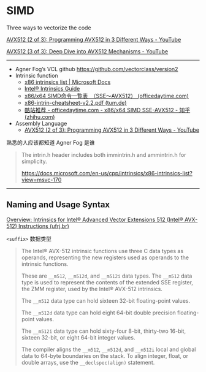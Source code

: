 # SIMD 

Three ways to vectorize the code 

[AVX512 (2 of 3): Programming AVX512 in 3 Different Ways - YouTube](https://www.youtube.com/watch?v=I3efQKLgsjM)

[AVX512 (3 of 3): Deep Dive into AVX512 Mechanisms - YouTube](https://www.youtube.com/watch?v=543a1b-cPmU)

---

- Agner Fog’s VCL github https://github.com/vectorclass/version2 
- Intrinsic function 
  - [x86 intrinsics list | Microsoft Docs](https://docs.microsoft.com/en-us/cpp/intrinsics/x86-intrinsics-list?view=msvc-170)
  - [Intel® Intrinsics Guide](https://www.intel.com/content/www/us/en/docs/intrinsics-guide/index.html)
  - [x86/x64 SIMD命令一覧表　（SSE～AVX512） (officedaytime.com)](https://www.officedaytime.com/simd512/)
  - [x86-intrin-cheatsheet-v2.2.pdf (tum.de)](https://db.in.tum.de/~finis/x86-intrin-cheatsheet-v2.2.pdf)
  - [酷站推荐 - officedaytime.com - x86/x64 SIMD SSE-AVX512 - 知乎 (zhihu.com)](https://zhuanlan.zhihu.com/p/338277575)
- Assembly Language 
  - [AVX512 (2 of 3): Programming AVX512 in 3 Different Ways - YouTube](https://www.youtube.com/watch?v=I3efQKLgsjM)

熟悉的人应该都知道 Agner Fog 是谁

> The intrin.h header includes both immintrin.h and ammintrin.h for simplicity.
>
> https://docs.microsoft.com/en-us/cpp/intrinsics/x86-intrinsics-list?view=msvc-170

---

## Naming and Usage Syntax

[Overview: Intrinsics for Intel® Advanced Vector Extensions 512 (Intel® AVX-512) Instructions (ufrj.br)](http://portal.nacad.ufrj.br/online/intel/compiler_c/common/core/GUID-D77C7B04-9104-4AFE-A29B-005683AC9F78.htm)

`<suffix>` 数据类型

> The Intel® AVX-512 intrinsic functions use three C data types as operands, representing the new registers used as operands to the intrinsic functions. 
>
> These are `__m512`, `__m512d`, and `__m512i` data types. The `__m512` data type is used to represent the contents of the extended SSE register, the ZMM register, used by the Intel® AVX-512 intrinsics. 
>
> The `__m512` data type can hold sixteen 32-bit floating-point values. 
>
> The `__m512d` data type can hold eight 64-bit double precision floating-point values. 
>
> The `__m512i` data type can hold sixty-four 8-bit, thirty-two 16-bit, sixteen 32-bit, or eight 64-bit integer values.
>
> The compiler aligns the `__m512`, `__m512d`, and `__m512i` local and global data to 64-byte boundaries on the stack. To align integer, float, or double arrays, use the `__declspec(align)` statement.
